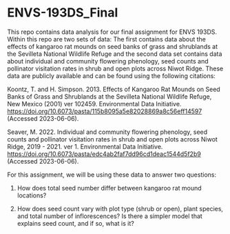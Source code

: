 # ENVS-193DS_Final

This repo contains data analysis for our final assignment for ENVS 193DS. Within this repo are two sets of data: The first contains data about the effects of kangaroo rat mounds on seed banks of grass and shrublands at the Sevilleta National Wildlife Refuge and the second data set contains data about individual and community flowering phenology, seed counts and pollinator visitation rates in shrub and open plots across Niwot Ridge. These data are publicly available and can be found using the following citations:

Koontz, T. and H. Simpson. 2013. Effects of Kangaroo Rat Mounds on Seed Banks of Grass and Shrublands at the Sevilleta National Wildlife Refuge, New Mexico (2001) ver 102459. Environmental Data Initiative. https://doi.org/10.6073/pasta/115b8095a5e82028869a8c56eff14597 (Accessed 2023-06-06).

Seaver, M. 2022. Individual and community flowering phenology, seed counts and pollinator visitation rates in shrub and open plots across Niwot Ridge, 2019 - 2021. ver 1. Environmental Data Initiative. https://doi.org/10.6073/pasta/edc4ab2faf7dd96cd1deac1544d5f2b9 (Accessed 2023-06-06).


For this assignment, we will be using these data to answer two questions:

1) How does total seed number differ between kangaroo rat mound locations?

2) How does seed count vary with plot type (shrub or open), plant species, and total number of inflorescences? Is there a simpler model that explains seed count, and if so, what is it?